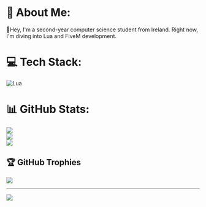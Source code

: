 # 💫 About Me:
👋Hey, I'm a second-year computer science student from Ireland. Right now, I'm diving into Lua and FiveM development.


# 💻 Tech Stack:
![Lua](https://img.shields.io/badge/lua-%232C2D72.svg?style=for-the-badge&logo=lua&logoColor=white)
# 📊 GitHub Stats:
![](https://github-readme-stats.vercel.app/api?username=cfm200&theme=midnight-purple&hide_border=false&include_all_commits=false&count_private=false)<br/>
![](https://github-readme-streak-stats.herokuapp.com/?user=cfm200&theme=midnight-purple&hide_border=false)<br/>
![](https://github-readme-stats.vercel.app/api/top-langs/?username=cfm200&theme=midnight-purple&hide_border=false&include_all_commits=false&count_private=false&layout=compact)

## 🏆 GitHub Trophies
![](https://github-profile-trophy.vercel.app/?username=cfm200&theme=radical&no-frame=false&no-bg=true&margin-w=4)

---
[![](https://visitcount.itsvg.in/api?id=cfm200&icon=0&color=11)](https://visitcount.itsvg.in)

<!-- Proudly created with GPRM ( https://gprm.itsvg.in ) -->
